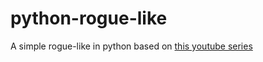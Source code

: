 # python-rogue-like
A simple rogue-like in python based on [this youtube series](https://www.youtube.com/watch?v=r47iWInWJp4&list=PL43PN07AM4J9N2eiVn43s9h7uJgbZH9Gp)
